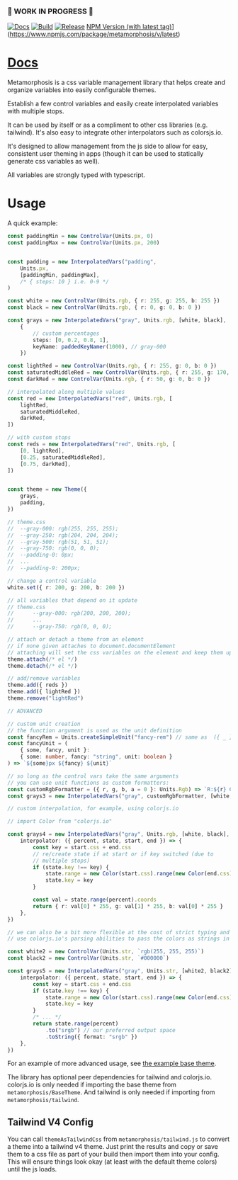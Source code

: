 ### 🚧 WORK IN PROGRESS 🚧
[![Docs](https://github.com/alanscodelog/metamorphosis/workflows/Docs/badge.svg)](https://github.com/alanscodelog/metamorphosis/actions/workflows/docs.yml)
[![Build](https://github.com/alanscodelog/metamorphosis/actions/workflows/build.yml/badge.svg)](https://github.com/alanscodelog/metamorphosis/actions/workflows/build.yml)
[![Release](https://github.com/alanscodelog/metamorphosis/actions/workflows/release.yml/badge.svg)](https://github.com/alanscodelog/metamorphosis/actions/workflows/release.yml)
[NPM Version (with latest tag)](https://img.shields.io/npm/v/metamorphosis/latest)](https://www.npmjs.com/package/metamorphosis/v/latest)


# [Docs](https://alanscodelog.github.io/metamorphosis)

Metamorphosis is a css variable management library that helps create and organize variables into easily configurable themes.

Establish a few control variables and easily create interpolated variables with multiple stops.

It can be used by itself or as a compliment to other css libraries (e.g. tailwind). It's also easy to integrate other interpolators such as colorsjs.io.

It's designed to allow management from the js side to allow for easy, consistent user theming in apps (though it can be used to statically generate css variables as well).

All variables are strongly typed with typescript.

# Usage

A quick example:

```ts
const paddingMin = new ControlVar(Units.px, 0)
const paddingMax = new ControlVar(Units.px, 200)


const padding = new InterpolatedVars("padding",
	Units.px,
	[paddingMin, paddingMax],
	/* { steps: 10 } i.e. 0-9 */
)

const white = new ControlVar(Units.rgb, { r: 255, g: 255, b: 255 })
const black = new ControlVar(Units.rgb, { r: 0, g: 0, b: 0 })

const grays = new InterpolatedVars("gray", Units.rgb, [white, black],
	{
		// custom percentages
		steps: [0, 0.2, 0.8, 1],
		keyName: paddedKeyNamer(1000), // gray-000
	})

const lightRed = new ControlVar(Units.rgb, { r: 255, g: 0, b: 0 })
const saturatedMiddleRed = new ControlVar(Units.rgb, { r: 255, g: 170, b: 170 })
const darkRed = new ControlVar(Units.rgb, { r: 50, g: 0, b: 0 })

// interpolated along multiple values
const red = new InterpolatedVars("red", Units.rgb, [
	lightRed,
	saturatedMiddleRed,
	darkRed,
])

// with custom stops
const reds = new InterpolatedVars("red", Units.rgb, [
	[0, lightRed],
	[0.25, saturatedMiddleRed],
	[0.75, darkRed],
])


const theme = new Theme({
	grays,
	padding,
})

// theme.css
// 	--gray-000: rgb(255, 255, 255);
// 	--gray-250: rgb(204, 204, 204);
// 	--gray-500: rgb(51, 51, 51);
// 	--gray-750: rgb(0, 0, 0);
// 	--padding-0: 0px;
// 	...
// 	--padding-9: 200px;

// change a control variable
white.set({ r: 200, g: 200, b: 200 })

// all variables that depend on it update
// theme.css
//		--gray-000: rgb(200, 200, 200);
//		...
//		--gray-750: rgb(0, 0, 0);

// attach or detach a theme from an element
// if none given attaches to document.documentElement
// attaching will set the css variables on the element and keep them updated
theme.attach(/* el */)
theme.detach(/* el */)

// add/remove variables
theme.add({ reds })
theme.add({ lightRed })
theme.remove("lightRed")

// ADVANCED

// custom unit creation
// the function argument is used as the unit definition
const fancyRem = Units.createSimpleUnit("fancy-rem") // same as  ({ _ }: { _: number }) => `${_}fancy-rem`
const fancyUnit = (
	{ some, fancy, unit }:
	{ some: number, fancy: "string", unit: boolean }
) => `${some}px ${fancy} ${unit}`

// so long as the control vars take the same arguments
// you can use unit functions as custom formatters:
const customRgbFormatter = ({ r, g, b, a = 0 }: Units.Rgb) => `R:${r} G:${g} B:${b} ${a ? `A:${a}` : ""}`
const grays3 = new InterpolatedVars("gray", customRgbFormatter, [white, black])

// custom interpolation, for example, using colorjs.io

// import Color from "colorjs.io"

const grays4 = new InterpolatedVars("gray", Units.rgb, [white, black], {
	interpolator: ({ percent, state, start, end }) => {
		const key = start.css + end.css
		// re/create state if at start or if key switched (due to
		// multiple stops)
		if (state.key !== key) {
			state.range = new Color(start.css).range(new Color(end.css), { space: "srgb" })
			state.key = key
		}

		const val = state.range(percent).coords
		return { r: val[0] * 255, g: val[1] * 255, b: val[0] * 255 }
	},
})

// we can also be a bit more flexible at the cost of strict typing and
// use colorjs.io's parsing abilities to pass the colors as strings in any format

const white2 = new ControlVar(Units.str, `rgb(255, 255, 255)`)
const black2 = new ControlVar(Units.str, `#000000`)

const grays5 = new InterpolatedVars("gray", Units.str, [white2, black2], {
	interpolator: ({ percent, state, start, end }) => {
		const key = start.css + end.css
		if (state.key !== key) {
			state.range = new Color(start.css).range(new Color(end.css), { space: "srgb" })
			state.key = key
		}
		/* ... */
		return state.range(percent)
			.to("srgb") // our preferred output space
			.toString({ format: "srgb" })
	},
})
```

For an example of more advanced usage, see [the example base theme](https://github.com/AlansCodeLog/metamorphosis/blob/master/src/BaseTheme.ts).

The library has optional peer dependencies for tailwind and colorjs.io. colorjs.io is only needed if importing the base theme from `metamorphosis/BaseTheme`. And tailwind is only needed if importing from `metamorphosis/tailwind`.

## Tailwind V4 Config

You can call `themeAsTailwindCss` from `metamorphosis/tailwind.js` to convert a theme into a tailwind v4 theme. Just print the results and copy or save them to a css file as part of your build then import them into your config. This will ensure things look okay (at least with the default theme colors) until the js loads.

